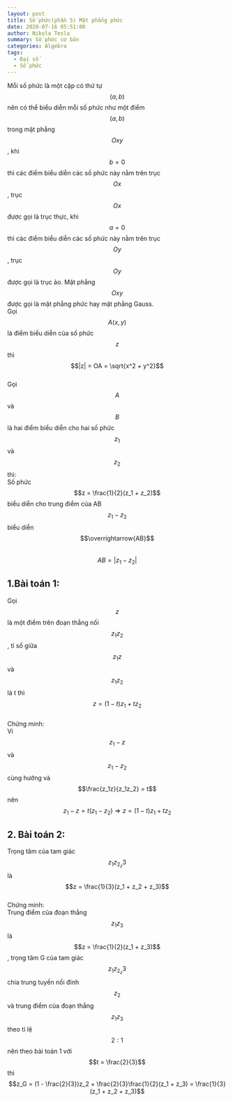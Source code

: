```yaml
---
layout: post
title: Số phức(phần 5) Mặt phẳng phức
date: 2020-07-16 05:51:00
author: Nikola Tesla
summary: Số phức cơ bản
categories: Algebra
tags: 
  - Đại số
  - Số phức
---
```


Mỗi số phức là một cặp có thứ tự $$(a, b)$$ nên có thể biểu diễn mỗi số phức như một điểm $$(a, b)$$ trong mặt phẳng $$Oxy$$, khi $$b = 0$$ thì các điểm biểu diễn các số phức này
nằm trên trục $$Ox$$, trục $$Ox$$ được gọi là trục thực, khi $$a = 0$$ thì các điểm biểu diễn các số phức này nằm trên trục $$Oy$$, trục $$Oy$$ được gọi là trục ảo. Mặt phẳng
$$Oxy$$ được gọi là mặt phẳng phức hay mặt phẳng Gauss.    
Gọi $$A(x, y)$$ là điểm biểu diễn của số phức $$z$$ thì $$|z| = OA = \sqrt{x^2 + y^2}$$  
Gọi $$A$$ và $$B$$ là hai điểm biểu diễn cho hai số phức $$z_1$$ và $$z_2$$ thì:  
Số phức $$z = \frac{1}{2}(z_1 + z_2)$$ biểu diễn cho trung điểm của AB  
$$z_1 - z_2$$ biểu diễn $$\overrightarrow{AB}$$  
$$AB = |z_1 - z_2|$$  
## 1.Bài toán 1:  
Gọi $$z$$ là một điểm trên đoạn thẳng nối $$z_1z_2$$, tỉ số giữa $$z_1z$$ và $$z_1z_2$$ là t thì $$z = (1 - t)z_1 + tz_2$$  
Chứng minh:  
Vì $$z_1  - z$$ và $$z_1 - z_2$$ cùng hướng và $$\frac{z_1z}{z_1z_2} = t$$ nên $$z_1  - z = t(z_1 - z_2) \Rightarrow z = (1 - t)z_1 + tz_2$$  
## 2. Bài toán 2:
Trọng tâm của tam giác $$z_1z_2_z3$$ là $$z = \frac{1}{3}(z_1 + z_2 + z_3)$$  
Chứng minh:  
Trung điểm của đoạn thẳng $$z_1z_3$$ là $$z = \frac{1}{2}(z_1 + z_3)$$, trọng tâm G của tam giác $$z_1z_2_z3$$ chia trung tuyến nối đỉnh
$$z_2$$ và trung điểm của đoạn thẳng $$z_1z_3$$ theo tỉ lệ $$2:1$$ nên theo bài toán 1 với $$t = \frac{2}{3}$$ thì
$$z_G = (1 - \frac{2}{3})z_2 + \frac{2}{3}\frac{1}{2}(z_1 + z_3) = \frac{1}{3}(z_1 + z_2 + z_3)$$  
